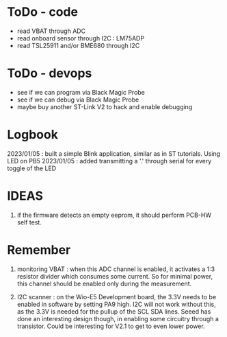 # ToDo - code
* read VBAT through ADC
* read onboard sensor through I2C : LM75ADP
* read TSL25911 and/or BME680 through I2C


# ToDo - devops
* see if we can program via Black Magic Probe
* see if we can debug via Black Magic Probe
* maybe buy another ST-Link V2 to hack and enable debugging

# Logbook
2023/01/05 : built a simple Blink application, similar as in ST tutorials. Using LED on PB5
2023/01/05 : added transmitting a '.' through serial for every toggle of the LED

# IDEAS
1. if the firmware detects an empty eeprom, it should perform PCB-HW self test.



# Remember
1. monitoring VBAT : when this ADC channel is enabled, it activates a 1:3 resistor divider which consumes some current. So for minimal power, this channel should be enabled only during the measurement.

2. I2C scanner : on the Wio-E5 Development board, the 3.3V needs to be enabled in software by setting PA9 high. I2C will not work without this, as the 3.3V is needed for the pullup of the SCL SDA lines. Seeed has done an interesting design though, in enabling some circuitry through a transistor. Could be interesting for V2.1 to get to even lower power.